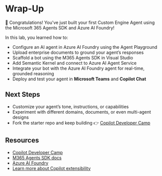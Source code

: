 # Wrap-Up

🎉 Congratulations! You've just built your first Custom Engine Agent using the Microsoft 365 Agents SDK and Azure AI Foundry!

In this lab, you learned how to:
* Configure an AI agent in Azure AI Foundry using the Agent Playground
* Upload enterprise documents to ground your agent’s responses
* Scaffold a bot using the M365 Agents SDK in Visual Studio
* Add Semantic Kernel and connect to Azure AI Agent Service
* Integrate your bot with the Azure AI Foundry agent for real-time, grounded reasoning
* Deploy and test your agent in **Microsoft Teams** and **Copilot Chat**

## Next Steps

* Customize your agent’s tone, instructions, or capabilities
* Experiment with different domains, documents, or even multi-agent designs
* Fork the starter repo and keep building 👉 [Copilot Developer Camp](https://aka.ms/copilotdevcamp)

## Resources

- [Copilot Developer Camp](https://aka.ms/copilotdevcamp)
- [M365 Agents SDK docs](https://aka.ms/open-hack/m365agentssdk)
- [Azure AI Foundry](https://ai.azure.com)
- [Learn more about Copilot extensibility](https://aka.ms/extensibility-docs)
